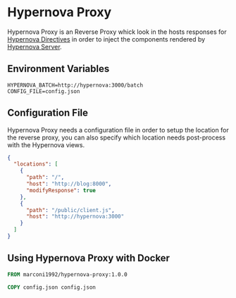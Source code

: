 # Hypernova Proxy
Hypernova Proxy is an Reverse Proxy whick look in the hosts responses for [Hypernova Directives](https://github.com/marconi1992/hypernova-blade-directive) in order to inject the components rendered by [Hypernova Server](https://github.com/airbnb/hypernova).

## Environment Variables

```env
HYPERNOVA_BATCH=http://hypernova:3000/batch
CONFIG_FILE=config.json
```

## Configuration File

Hypernova Proxy needs a configuration file in order to setup the location for the reverse proxy, you can also specify which location needs post-process with the Hypernova views.

```json
{
  "locations": [
    {
      "path": "/",
      "host": "http://blog:8000",
      "modifyResponse": true
    },
    {
      "path": "/public/client.js",
      "host": "http://hypernova:3000"
    }
  ]
}
```

## Using Hypernova Proxy with Docker

```Dockerfile
FROM marconi1992/hypernova-proxy:1.0.0

COPY config.json config.json
```